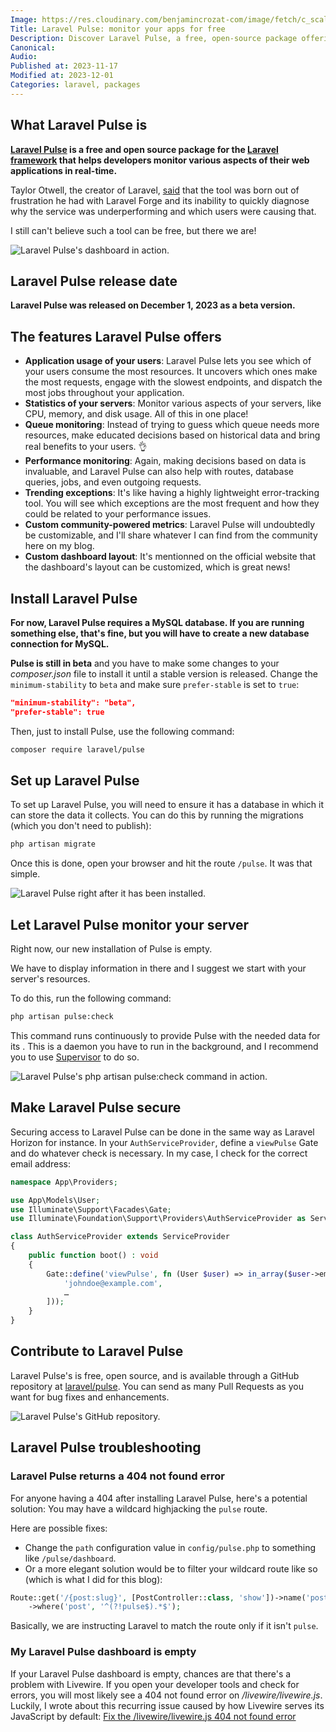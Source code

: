 ```yaml
---
Image: https://res.cloudinary.com/benjamincrozat-com/image/fetch/c_scale,f_webp,q_auto,w_1200/https://life-long-bunny.fra1.digitaloceanspaces.com/media-library/production/256/01HFEMVGDB82X8N51ZE7EYA0MG.jpg
Title: Laravel Pulse: monitor your apps for free
Description: Discover Laravel Pulse, a free, open-source package offering real-time app monitoring, usage statistics, queue monitoring, and more.
Canonical: 
Audio:
Published at: 2023-11-17
Modified at: 2023-12-01
Categories: laravel, packages
---
```


## What Laravel Pulse is

**[Laravel Pulse](https://pulse.laravel.com) is a free and open source package for the [Laravel framework](https://laravel.com) that helps developers monitor various aspects of their web applications in real-time.**

Taylor Otwell, the creator of Laravel, [said](https://twitter.com/taylorotwell/status/1725210034399797365) that the tool was born out of frustration he had with Laravel Forge and its inability to quickly diagnose why the service was underperforming and which users were causing that.

I still can't believe such a tool can be free, but there we are!

![Laravel Pulse's dashboard in action.](https://res.cloudinary.com/benjamincrozat-com/image/fetch/c_scale,f_webp,q_auto,w_1200/https://life-long-bunny.fra1.digitaloceanspaces.com/media-library/production/255/conversions/01HFEMTCB9RCHDFGV1EZYRGVV5-medium.jpg)

## Laravel Pulse release date

**Laravel Pulse was released on December 1, 2023 as a beta version.** 

## The features Laravel Pulse offers

- **Application usage of your users**: Laravel Pulse lets you see which of your users consume the most resources. It uncovers which ones make the most requests, engage with the slowest endpoints, and dispatch the most jobs throughout your application.
- **Statistics of your servers**: Monitor various aspects of your servers, like CPU, memory, and disk usage. All of this in one place!
- **Queue monitoring**: Instead of trying to guess which queue needs more resources, make educated decisions based on historical data and bring real benefits to your users. 👌
- **Performance monitoring**: Again, making decisions based on data is invaluable, and Laravel Pulse can also help with routes, database queries, jobs, and even outgoing requests.
- **Trending exceptions**: It's like having a highly lightweight error-tracking tool. You will see which exceptions are the most frequent and how they could be related to your performance issues.
- **Custom community-powered metrics**: Laravel Pulse will undoubtedly be customizable, and I'll share whatever I can find from the community here on my blog.
- **Custom dashboard layout**: It's mentionned on the official website that the dashboard's layout can be customized, which is great news!

## Install Laravel Pulse

**For now, Laravel Pulse requires a MySQL database. If you are running something else, that's fine, but you will have to create a new database connection for MySQL.**

**Pulse is still in beta** and you have to make some changes to your *composer.json* file to install it until a stable version is released. Change the `minimum-stability` to `beta` and make sure `prefer-stable` is set to `true`:

```json
"minimum-stability": "beta",
"prefer-stable": true
```

Then, just to install Pulse, use the following command:

```bash
composer require laravel/pulse
```

## Set up Laravel Pulse

To set up Laravel Pulse, you will need to ensure it has a database in which it can store the data it collects. You can do this by running the migrations (which you don't need to publish):

```bash
php artisan migrate
```

Once this is done, open your browser and hit the route `/pulse`. It was that simple.

![Laravel Pulse right after it has been installed.](https://res.cloudinary.com/benjamincrozat-com/image/fetch/c_scale,f_webp,q_auto,w_1200/https://github.com/benjamincrozat/content/assets/3613731/16b61b08-db6d-47ee-8439-ae8c34ba371f)

## Let Laravel Pulse monitor your server

Right now, our new installation of Pulse is empty.

We have to display information in there and I suggest we start with your server's resources.

To do this, run the following command:

```bash
php artisan pulse:check
```

This command runs continuously to provide Pulse with the needed data for its . This is a daemon you have to run in the background, and I recommend you to use [Supervisor](http://supervisord.org) to do so.

![Laravel Pulse's php artisan pulse:check command in action.](https://res.cloudinary.com/benjamincrozat-com/image/fetch/c_scale,f_webp,q_auto,w_1200/https://github.com/benjamincrozat/content/assets/3613731/6ce523e5-1294-41d9-94ee-dfffec241bdc)

## Make Laravel Pulse secure

Securing access to Laravel Pulse can be done in the same way as Laravel Horizon for instance. In your `AuthServiceProvider`, define a `viewPulse` Gate and do whatever check is necessary. In my case, I check for the correct email address:

```php
namespace App\Providers;

use App\Models\User;
use Illuminate\Support\Facades\Gate;
use Illuminate\Foundation\Support\Providers\AuthServiceProvider as ServiceProvider;

class AuthServiceProvider extends ServiceProvider
{
    public function boot() : void
    {
        Gate::define('viewPulse', fn (User $user) => in_array($user->email, [
            'johndoe@example.com',
            …
        ]));
    }
}
```

## Contribute to Laravel Pulse

Laravel Pulse's is free, open source, and is available through a GitHub repository at [laravel/pulse](https://github.com/laravel/pulse). You can send as many Pull Requests as you want for bug fixes and enhancements.

![Laravel Pulse's GitHub repository.](https://res.cloudinary.com/benjamincrozat-com/image/fetch/c_scale,f_webp,q_auto,w_1200/https://github.com/benjamincrozat/content/assets/3613731/64cc4a49-c450-48c1-a1f3-32a7473725ee)

## Laravel Pulse troubleshooting

### Laravel Pulse returns a 404 not found error

For anyone having a 404 after installing Laravel Pulse, here's a potential solution: You may have a wildcard highjacking the `pulse` route.

Here are possible fixes:
- Change the `path` configuration value in `config/pulse.php` to something like `/pulse/dashboard`.
- Or a more elegant solution would be to filter your wildcard route like so (which is what I did for this blog):

```php
Route::get('/{post:slug}', [PostController::class, 'show'])->name('posts.show')
    ->where('post', '^(?!pulse$).*$');
```

Basically, we are instructing Laravel to match the route only if it isn't `pulse`.

### My Laravel Pulse dashboard is empty

If your Laravel Pulse dashboard is empty, chances are that there's a problem with Livewire. If you open your developer tools and check for errors, you will most likely see a 404 not found error on */livewire/livewire.js*. Luckily, I wrote about this recurring issue caused by how Livewire serves its JavaScript by default: [Fix the /livewire/livewire.js 404 not found error](https://benjamincrozat.com/livewire-js-404-not-found)
